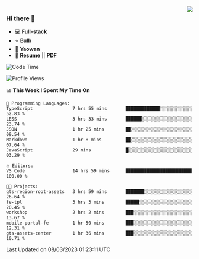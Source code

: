 <img align="right" src="https://github-readme-stats.vercel.app/api?username=LolipopJ&show_icons=true&count_private=true&hide_title=true&include_all_commits=true&theme=vue">

### Hi there 👋

- :computer: **Full-stack**
- :star: **Bulb**
- :pill: **Yaowan**
- :milky_way: [**Resume**](https://lolipopj.github.io/resume/) || [**PDF**](https://cdn.jsdelivr.net/gh/lolipopj/resume/export/resume-en.pdf)

<!--START_SECTION:waka-->
![Code Time](http://img.shields.io/badge/Code%20Time-1%2C020%20hrs%204%20mins-blue)

![Profile Views](http://img.shields.io/badge/Profile%20Views-31-blue)

📊 **This Week I Spent My Time On** 

```text
💬 Programming Languages: 
TypeScript               7 hrs 55 mins       █████████████░░░░░░░░░░░░   52.83 % 
LESS                     3 hrs 33 mins       ██████░░░░░░░░░░░░░░░░░░░   23.74 % 
JSON                     1 hr 25 mins        ██░░░░░░░░░░░░░░░░░░░░░░░   09.54 % 
Markdown                 1 hr 8 mins         ██░░░░░░░░░░░░░░░░░░░░░░░   07.64 % 
JavaScript               29 mins             █░░░░░░░░░░░░░░░░░░░░░░░░   03.29 % 

🔥 Editors: 
VS Code                  14 hrs 59 mins      █████████████████████████   100.00 % 

🐱‍💻 Projects: 
gts-region-root-assets   3 hrs 59 mins       ███████░░░░░░░░░░░░░░░░░░   26.64 % 
fe-tpl                   3 hrs 3 mins        █████░░░░░░░░░░░░░░░░░░░░   20.45 % 
workshop                 2 hrs 2 mins        ███░░░░░░░░░░░░░░░░░░░░░░   13.67 % 
mobile-portal-fe         1 hr 50 mins        ███░░░░░░░░░░░░░░░░░░░░░░   12.31 % 
gts-assets-center        1 hr 36 mins        ███░░░░░░░░░░░░░░░░░░░░░░   10.71 % 
```


 Last Updated on 08/03/2023 01:23:11 UTC
<!--END_SECTION:waka-->

